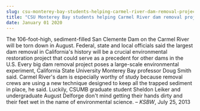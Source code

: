 ```yaml
---
slug: csu-monterey-bay-students-helping-carmel-river-dam-removal-project
title: "CSU Monterey Bay students helping Carmel River dam removal project"
date: January 01 2020
---
```


 
<p>
  The 106-foot-high, sediment-filled San Clemente Dam on the Carmel River will
  be torn down in August. Federal, state and local officials said the largest
  dam removal in California's history will be a crucial environmental
  restoration project that could serve as a precedent for other dams in the U.S.
  Every big dam removal project poses a large-scale environmental experiment,
  California State University Monterey Bay professor Doug Smith said. Carmel
  River's dam is especially worthy of study because removal crews are using a
  new technique designed to keep all the trapped sediment in place, he said.
  Luckily, CSUMB graduate student Sheldon Leiker and undergraduate August
  Delforge don't mind getting their hands dirty and their feet wet in the name
  of environmental science. – <em>KSBW</em>, July 25, 2013
</p>
 
